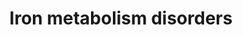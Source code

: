 ---
annotations:
- type: Disease Ontology
  value: hemochromatosis type 2A
- type: Pathway Ontology
  value: altered iron homeostasis pathway
- type: Disease Ontology
  value: hemochromatosis type 3
- type: Cell Type Ontology
  value: native cell
- type: Disease Ontology
  value: hemochromatosis type 1
- type: Pathway Ontology
  value: iron uptake pathway
- type: Disease Ontology
  value: atransferrinemia
- type: Pathway Ontology
  value: iron homeostasis pathway
- type: Cell Type Ontology
  value: enterocyte
- type: Pathway Ontology
  value: inborn error of metabolism pathway
- type: Pathway Ontology
  value: inborn error of metal metabolism pathway
- type: Pathway Ontology
  value: regulatory pathway
- type: Disease Ontology
  value: iron metabolism disease
- type: Disease Ontology
  value: hemochromatosis type 2B
- type: Disease Ontology
  value: inherited metabolic disorder
authors:
- AmauryPelzer
- EmiliaAgasi
description: This pathway was inspired by Chapter 40 of the book of Blau (ISBN 3642403360
  (978-3642403361)).  Intestinal iron is reduced by an cytochrome b reductase 1 (CYBRD1)
  and transported into intestinal cells by the divalent metal transporter SLC11A2
  (or DMT1). Inside cells, iron is stored as ferritin (FT). On the basolateral side,
  iron leaves the epithelium via a basolateral transporter, SLC40A1 (or IREG1), followed
  by oxidation through the action of hephaestin (Heph), a membrane-bound ceruloplasmin-like
  multicopper ferroxidase. Iron-loaded transferrin (Fe2-Tf) binds to the transferrin
  receptor (TfRC) on the surface of cells. The receptor-transferrin complex, localized
  in clathrin-coated pits (TTTT), is invaginated and forms endosomes. These specialized
  endosomes acquire a low internal pH due to the action of a proton pump (not shown).
  This leads to the dissociation of the iron from transferrin. Iron can be converted
  into its ferrous form by the metalloreductase STEAP3 and then leave the endosomes
  via SLC11A2. Apo-transferrin and transferrin receptors recycle to the plasma membrane
  for reuse. This iron uptake mechanism is found in most cell types, including enterocyte
  precursor cells. Excess iron can leave at least some cell types via SLC40A1 and
  can be converted to its ferric form by ceruloplasmin (CP), a non-membrane multicopper
  ferroxidase. Hereditary hemochromatosis results from mutations in HFE. HFE forms
  a heterodimer with β2-microglobulin, and some mutations that lead to hemochromatosis
  interrupt this interaction and thus lead to excess iron accumulation. Defects in
  a second transferrin receptor, TfR2, have recently been implicated in type 3 hemochromatosis.
  Hepcidin (HAMP) modulates cellular iron export through ferroportin (SLC40A1) by
  internalizing it into vesicles when the iron concentration is high. HFE, TfR2 and
  HJV are Hepcidin regulators which are mutated in hereditary hemochromatosis.
last-edited: 2022-02-24
organisms:
- Homo sapiens
redirect_from:
- /index.php/Pathway:WP5172
- /instance/WP5172
schema-jsonld:
- '@context': https://schema.org/
  '@id': https://wikipathways.github.io/pathways/WP5172.html
  '@type': Dataset
  creator:
    '@type': Organization
    name: WikiPathways
  description: This pathway was inspired by Chapter 40 of the book of Blau (ISBN 3642403360
    (978-3642403361)).  Intestinal iron is reduced by an cytochrome b reductase 1
    (CYBRD1) and transported into intestinal cells by the divalent metal transporter
    SLC11A2 (or DMT1). Inside cells, iron is stored as ferritin (FT). On the basolateral
    side, iron leaves the epithelium via a basolateral transporter, SLC40A1 (or IREG1),
    followed by oxidation through the action of hephaestin (Heph), a membrane-bound
    ceruloplasmin-like multicopper ferroxidase. Iron-loaded transferrin (Fe2-Tf) binds
    to the transferrin receptor (TfRC) on the surface of cells. The receptor-transferrin
    complex, localized in clathrin-coated pits (TTTT), is invaginated and forms endosomes.
    These specialized endosomes acquire a low internal pH due to the action of a proton
    pump (not shown). This leads to the dissociation of the iron from transferrin.
    Iron can be converted into its ferrous form by the metalloreductase STEAP3 and
    then leave the endosomes via SLC11A2. Apo-transferrin and transferrin receptors
    recycle to the plasma membrane for reuse. This iron uptake mechanism is found
    in most cell types, including enterocyte precursor cells. Excess iron can leave
    at least some cell types via SLC40A1 and can be converted to its ferric form by
    ceruloplasmin (CP), a non-membrane multicopper ferroxidase. Hereditary hemochromatosis
    results from mutations in HFE. HFE forms a heterodimer with β2-microglobulin,
    and some mutations that lead to hemochromatosis interrupt this interaction and
    thus lead to excess iron accumulation. Defects in a second transferrin receptor,
    TfR2, have recently been implicated in type 3 hemochromatosis. Hepcidin (HAMP)
    modulates cellular iron export through ferroportin (SLC40A1) by internalizing
    it into vesicles when the iron concentration is high. HFE, TfR2 and HJV are Hepcidin
    regulators which are mutated in hereditary hemochromatosis.
  keywords:
  - '?'
  - HJV
  - CYBRD1
  - FTH1
  - TF
  - BCS1L
  - CP
  - Fe3+
  - HEPH
  - STEAP3
  - HAMP
  - HFE
  - FTL
  - SLC40A1
  - Fe2+
  - TFRC
  - TFR2
  - PANK2
  - SLC11A2
  license: CC0
  name: Iron metabolism disorders
seo: CreativeWork
title: Iron metabolism disorders
wpid: WP5172
---